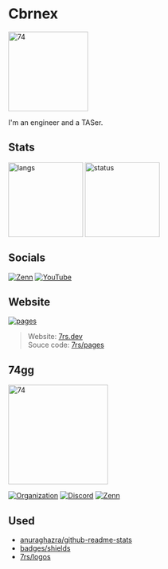 # Cbrnex  

  <img alt="74" height="160" src="https://raw.githubusercontent.com/7rs/logos/main/icons/colored-svg/7rs.svg"/>

  I'm an engineer and a TASer.  

## Stats  

  <div>
    <img align="top" alt="langs" height="150" src="https://github-readme-stats.vercel.app/api/top-langs/?username=7rs&layout=compact&theme=dracula&hide_border=true&hide_title=true"/>
    <img align="top" height="150" alt="status" src="https://github-readme-stats.vercel.app/api?username=7rs&show_icons=true&theme=dracula&hide_border=true&hide_rank=true&hide_title=true"/>
  </div>

[zenn]: https://img.shields.io/badge/Zenn-3EA8FF?style=for-the-badge&logo=zenn&logoColor=white
[youtube]: https://img.shields.io/badge/YouTube-FF0000?style=for-the-badge&logo=youtube

## Socials  

  [![Zenn][zenn]](https://zenn.dev/7rs)
  [![YouTube][youtube]](https://youtube.com/@QRZE)

[pages]: https://raw.githubusercontent.com/7rs/logos/main/icons/colored-svg/pages.svg

## Website  

  [![pages][pages]](https://7rs.dev/)  

  > Website: [7rs.dev](https://7rs.dev/)  
  > Souce code: [7rs/pages](https://github.com/7rs/pages)  

[discord]: https://img.shields.io/badge/discord-5865F2?style=for-the-badge&logo=discord&logoColor=white
[organization]: https://img.shields.io/badge/%4074gg-181717?style=for-the-badge&logo=github

## 74gg  

  <img alt="74" height="200" src="https://raw.githubusercontent.com/7rs/logos/main/icons/colored-svg/74.svg"/> <br/>

  [![Organization][organization]](https://github.com/74gg)
  [![Discord][discord]](https://7rs.dev/discord)
  [![Zenn][zenn]](https://zenn.dev/p/74)

## Used  

- [anuraghazra/github-readme-stats](https://github.com/anuraghazra/github-readme-stats)
- [badges/shields](https://github.com/badges/shields)
- [7rs/logos](https://github.com/7rs/logos)
